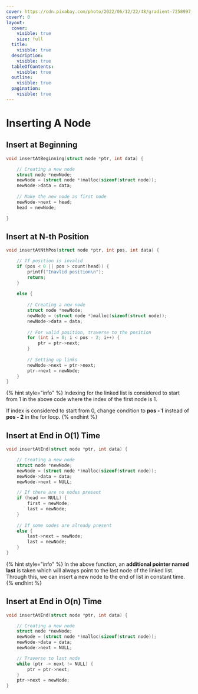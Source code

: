 ```yaml
---
cover: https://cdn.pixabay.com/photo/2022/06/12/22/48/gradient-7258997_960_720.png
coverY: 0
layout:
  cover:
    visible: true
    size: full
  title:
    visible: true
  description:
    visible: true
  tableOfContents:
    visible: true
  outline:
    visible: true
  pagination:
    visible: true
---
```


# Inserting A Node

## Insert at Beginning <a href="#insert-at-beginning" id="insert-at-beginning"></a>

```c
void insertAtBeginning(struct node *ptr, int data) {

    // Creating a new node
    struct node *newNode;
    newNode = (struct node *)malloc(sizeof(struct node));
    newNode->data = data;
    
    // Make the new node as first node
    newNode->next = head;
    head = newNode;

}
```

## Insert at N-th Position <a href="#insert-at-n-th-position" id="insert-at-n-th-position"></a>

```c
void insertAtNthPos(struct node *ptr, int pos, int data) {

    // If position is invalid
    if (pos < 0 || pos > count(head)) {
        printf("Inavlid position\n");
        return;
    }
    
    else {
    
        // Creating a new node
        struct node *newNode;
        newNode = (struct node *)malloc(sizeof(struct node));
        newNode->data = data;
    
        // For valid position, traverse to the position
        for (int i = 0; i < pos - 2; i++) {
            ptr = ptr->next;
        }
        
        // Setting up links
        newNode->next = ptr->next;
        ptr->next = newNode;
    }
}
```

{% hint style="info" %}
Indexing for the linked list is considered to start from 1 in the above code where the index of the first node is 1.

If index is considered to start from 0, change condition to **pos - 1** instead of **pos - 2** in the for loop.
{% endhint %}

## Insert at End in O(1) Time <a href="#insert-at-end-in-o-1-time" id="insert-at-end-in-o-1-time"></a>

```c
void insertAtEnd(struct node *ptr, int data) {

    // Creating a new node
    struct node *newNode;
    newNode = (struct node *)malloc(sizeof(struct node));
    newNode->data = data;
    newNode->next = NULL;

    // If there are no nodes present
    if (head == NULL) {
        first = newNode;
        last = newNode;
    }
    
    // If some nodes are already present
    else {
        last->next = newNode;
        last = newNode;
    }
}
```

{% hint style="info" %}
In the above function, an **additional pointer named last** is taken which will always point to the last node of the linked list. Through this, we can insert a new node to the end of list in constant time.
{% endhint %}

## Insert at End in O(n) Time <a href="#insert-at-end-in-o-n-time" id="insert-at-end-in-o-n-time"></a>

```c
void insertAtEnd(struct node *ptr, int data) {

    // Creating a new node
    struct node *newNode;
    newNode = (struct node *)malloc(sizeof(struct node));
    newNode->data = data;
    newNode->next = NULL;

    // Traverse to last node
    while (ptr -> next != NULL) {
        ptr = ptr->next;
    }
    ptr->next = newNode;
}
```
